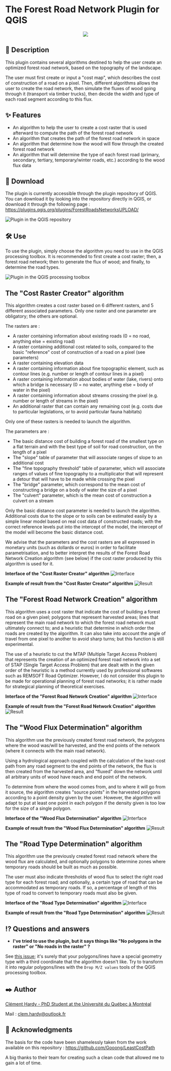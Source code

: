 # The Forest Road Network Plugin for QGIS

<p align="center">
  <img src="./Logo_FR_Plugin.svg" />
</p>

## 📑 Description

This plugin contains several algorithms destined to help the user create an optimized forest road network, based on the topography of the landscape.

The user must first create or input a "cost map", which describes the cost of construction of a road on a pixel. Then, different algorithms allows the user to create the road network, then simulate the fluxes of wood going through it (transport via timber trucks), then decide the width and type of each road segment according to this flux.

## ✨ Features

- An algorithm to help the user to create a cost raster that is used afterward to compute the path of the forest road network
- An algorithm that creates the path of the forest road network in space
- An algorithm that determine how the wood will flow through the created forest road network
- An algorithm that will determine the type of each forest road (primary, secondary, tertiary, temporary/winter roads, etc.) according to the wood flux data


## 💾 Download

The plugin is currently accessible through the plugin repository of QGIS. You can download it by looking into the repository directly in QGIS, or download it through the following page : https://plugins.qgis.org/plugins/ForestRoadsNetworksUPLOAD/

![Plugin in the QGIS repository](Test_data/images/PluginInRepository.PNG)


## 🛠 Use

To use the plugin, simply choose the algorithm you need to use in the QGIS processing toolbox. It is recommended to first create a cost raster; then, a forest road network; then to generate the flux of wood; and finally, to determine the road types.

![Plugin in the QGIS processing toolbox](Test_data/images/PluginInToolbox.PNG)

## The "Cost Raster Creator" algorithm

This algorithm creates a cost raster based on 6 different rasters, and 5 different associated parameters. Only one raster and one parameter are obligatory; the others are optional.

The rasters are :

- A raster containing information about existing roads (0 = no road, anything else = existing road)
- A raster containing additional cost related to soils, compared to the basic "reference" cost of construction of a road on a pixel (see parameters)
- A raster containing elevation data
- A raster containing information about fine topographic element, such as contour lines (e.g. number or length of contour lines in a pixel)
- A raster containing information about bodies of water (lake, rivers) onto which a bridge is necessary (0 = no water, anything else = body of water in the pixel)
- A raster containing information about streams crossing the pixel (e.g. number or length of streams in the pixel)
- An additional raster that can contain any remaining cost (e.g. costs due to particular legislations, or to avoid particular fauna habitats)

Only one of these rasters is needed to launch the algorithm.

The parameters are :

- The basic distance cost of building a forest road of the smallest type on a flat terrain and with the best type of soil for road construction, on the length of a pixel
- The "slope" table of parameter that will associate ranges of slope to an additional cost
- The "fine topography threshold" table of parameter, which will associate ranges of values of fine topography to a multiplicator that will represent a detour that will have to be made while crossing the pixel
- The "bridge" parameter, which correspond to the mean cost of constructing a bridge on a body of water the size of a pixel
- The "culvert" parameter, which is the mean cost of construction a culvert on a stream

Only the basic distance cost parameter is needed to launch the algorithm. Additional costs due to the slope or to soils can be estimated easily by a simple linear model based on real cost data of constructed roads; with the correct reference levels put into the intercept of the model, the intercept of the model will become the basic distance cost.

We advise that the parameters and the cost rasters are all expressed in monetary units (such as dollards or euros) in order to facilitate parametrisation, and to better interpret the results of the Forest Road Network Creation algorithm (see below) if the cost raster produced by this algorithm is used for it.

**Interface of the "Cost Raster Creator" algorithm**
![Interface](Test_data/images/CostRasterCreator_Interface.PNG)

**Example of result from the "Cost Raster Creator" algorithm**
![Result](Test_data/images/CostRasterCreator_Result.png)


## The "Forest Road Network Creation" algorithm

This algorithm uses a cost raster that indicate the cost of building a forest road on a given pixel; polygons that represent harvested areas; lines that represent the main road network to which the forest road network must ultimately connect to; and a heuristic that determine in which order the roads are created by the algorithm. It can also take into account the angle of travel from one pixel to another to avoid sharp turns; but this function is still experimental.

The use of a heuristic to cut the MTAP (Multiple Target Access Problem) that represents the creation of an optimized forest road network into a set of STAP (Single Target Access Problem) that are dealt with in the given order of the heuristic is a method currently used by professional softwares such as REMSOFT Road Optimizer. However, I do not consider this plugin to be made for operational planning of forest road networks; it is rather made for strategical planning of theoretical exercises.

**Interface of the "Forest Road Network Creation" algorithm**
![Interface](Test_data/images/ForestRoadNetworkCreation_Interface.PNG)

**Example of result from the "Forest Road Network Creation" algorithm**
![Result](Test_data/images/ForestRoadNetworkCreation_Result.png)


## The "Wood Flux Determination" algorithm

This algorithm use the previously created forest road network, the polygons where the wood was/will be harvested, and the end points of the network (where it connects with the main road network).

Using a hydrological approach coupled with the calculation of the least-cost path from any road segment to the end points of the network, the flux is then created from the harvested area, and "fluxed" down the network until all arbitrary units of wood have reach and end point of the network.

To determine from where the wood comes from, and to where it will go from it source, the algorithm creates "source points" in the harvested polygons according to a point density given by the user. However, the algorithm will adapt to put at least one point in each polygon if the density given is too low for the size of a single polygon.

**Interface of the "Wood Flux Determination" algorithm**
![Interface](Test_data/images/WoodFluxDetermination_Interface.PNG)

**Example of result from the "Wood Flux Determination" algorithm**
![Result](Test_data/images/WoodFluxDetermination_Result.png)

## The "Road Type Determination" algorithm

This algorithm use the previously created forest road network where the wood flux are calculated, and optionally polygons to determine zones where temporary roads should be built as much as possible.

The user must also indicate thresholds of wood flux to select the right road type for each forest road; and optionally, a certain type of road that can be accommodated as temporary roads. If so, a percentage of length of this type of road to convert to temporary roads must also be given.

**Interface of the "Road Type Determination" algorithm**
![Interface](Test_data/images/RoadTypeDetermination_Interface.PNG)

**Example of result from the "Road Type Determination" algorithm**
![Result](Test_data/images/RoadTypeDetermination_Result.png)


## ⁉ Questions and answers

- **I've tried to use the plugin, but it says things like "No polygons in the raster" or "No roads in the raster" ?**

See [this issue](https://github.com/Klemet/ForestRoadNetworkPluginForQGIS/issues/2); it's surely that your polygons/lines have a special geometry type with a third coordinate that the algorithm doesn't like. Try to transform it into regular polygons/lines with the `Drop M/Z values` tools of the QGIS processing toolbox.

## ✒️ Author

[Clément Hardy - PhD Student at the Université du Québec à Montréal](http://www.cef-cfr.ca/index.php?n=Membres.ClementHardy)

Mail : clem.hardy@outlook.fr


## 💚 Acknowledgments

The basis for the code have been shamelessly taken from the work available on this repository : https://github.com/Gooong/LeastCostPath

A big thanks to their team for creating such a clean code that allowed me to gain a lot of time.
